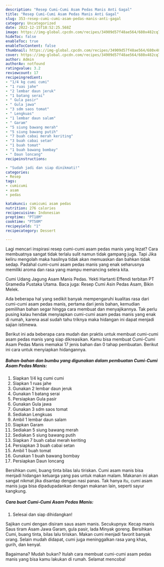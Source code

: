 ```yaml
---
description: "Resep Cumi-Cumi Asam Pedas Manis Anti Gagal"
title: "Resep Cumi-Cumi Asam Pedas Manis Anti Gagal"
slug: 353-resep-cumi-cumi-asam-pedas-manis-anti-gagal
category: Uncategorized
date: 2022-12-15T18:52:25.568Z
image: https://img-global.cpcdn.com/recipes/34909d57f48ae564/680x482cq70/cumi-cumi-asam-pedas-manis-foto-resep-utama.jpg
hideToc: false
enableToc: true
enableTocContent: false
thumbnail: https://img-global.cpcdn.com/recipes/34909d57f48ae564/680x482cq70/cumi-cumi-asam-pedas-manis-foto-resep-utama.jpg
cover: https://img-global.cpcdn.com/recipes/34909d57f48ae564/680x482cq70/cumi-cumi-asam-pedas-manis-foto-resep-utama.jpg
author: Admin
authorAv: notfound
ratingvalue: 3.2
reviewcount: 17
recipeingredient:
- "1/4 kg cumi cumi"
- "1 ruas jahe"
- "2 lembar daun jeruk"
- "1 batang serai"
- " Gula pasir"
- " Gula jawa"
- "3 sdm saos tomat"
- " Lengkuas"
- "1 lembar daun salam"
- " Garam"
- "5 siung bawang merah"
- "5 siung bawang putih"
- "7 buah cabai merah keriting"
- "3 buah cabai setan"
- "1 buah tomat"
- "1 buah bawang bombay"
- " Daun loncang"
recipeinstructions:

- "Sudah jadi dan siap dinikmati!"
categories:
- Resep
tags:
- cumicumi
- asam
- pedas

katakunci: cumicumi asam pedas 
nutrition: 276 calories
recipecuisine: Indonesian
preptime: "PT18M"
cooktime: "PT50M"
recipeyield: "1"
recipecategory: Dessert

---
```



Lagi mencari inspirasi resep cumi-cumi asam pedas manis yang lezat? Cara membuatnya sangat tidak terlalu sulit namun tidak gampang juga. Tapi Jika keliru mengolah maka hasilnya tidak akan memuaskan dan bahkan tidak sedap. Padahal cumi-cumi asam pedas manis yang enak seharusnya memiliki aroma dan rasa yang mampu memancing selera kita.


Cumi Udang Jagung Asam Manis Pedas. Yekti Hartanti Effendi terbitan PT Gramedia Pustaka Utama. Baca juga: Resep Cumi Asin Pedas Asam, Bikin Melek.

Ada beberapa hal yang sedikit banyak mempengaruhi kualitas rasa dari cumi-cumi asam pedas manis, pertama dari jenis bahan, kemudian pemilihan bahan segar hingga cara membuat dan menyajikannya. Tak perlu pusing kalau hendak menyiapkan cumi-cumi asam pedas manis yang enak di rumah, karena asal sudah tahu triknya maka hidangan ini dapat menjadi sajian istimewa.


Berikut ini ada beberapa cara mudah dan praktis untuk membuat cumi-cumi asam pedas manis yang siap dikreasikan. Kamu bisa membuat Cumi-Cumi Asam Pedas Manis memakai 17 jenis bahan dan 0 tahap pembuatan. Berikut ini cara untuk menyiapkan hidangannya.

<!--inarticleads1-->

##### Bahan-bahan dan bumbu yang digunakan dalam pembuatan Cumi-Cumi Asam Pedas Manis:

1. Siapkan 1/4 kg cumi cumi
1. Siapkan 1 ruas jahe
1. Gunakan 2 lembar daun jeruk
1. Gunakan 1 batang serai
1. Persiapkan  Gula pasir
1. Gunakan  Gula jawa
1. Gunakan 3 sdm saos tomat
1. Sediakan  Lengkuas
1. Ambil 1 lembar daun salam
1. Siapkan  Garam
1. Sediakan 5 siung bawang merah
1. Sediakan 5 siung bawang putih
1. Siapkan 7 buah cabai merah keriting
1. Persiapkan 3 buah cabai setan
1. Ambil 1 buah tomat
1. Gunakan 1 buah bawang bombay
1. Persiapkan  Daun loncang


Bersihkan cumi, buang tinta bilas lalu tiriskan. Cumi asam manis bisa menjadi hidangan keluarga yang pas untuk makan malam. Makanan ini akan sangat nikmat jika disantap dengan nasi panas. Tak hanya itu, cumi asam manis juga bisa dipadupadankan dengan makanan lain, seperti sayur kangkung. 

<!--inarticleads2-->

##### Cara buat Cumi-Cumi Asam Pedas Manis:


1. Selesai dan siap dihidangkan!

Sajikan cumi dengan disiram saus asam manis. Secukupnya: Kecap manis Saus tiram Asam Jawa Garam, gula pasir, lada Minyak goreng. Bersihkan Cumi, buang tinta, bilas lalu tiriskan. Makan cumi menjadi favorit banyak orang. Selain mudah didapat, cumi juga meninggalkan rasa yang khas, gurih, dan kenyal. 

Bagaimana? Mudah bukan? Itulah cara membuat cumi-cumi asam pedas manis yang bisa kamu lakukan di rumah. Selamat mencoba!
